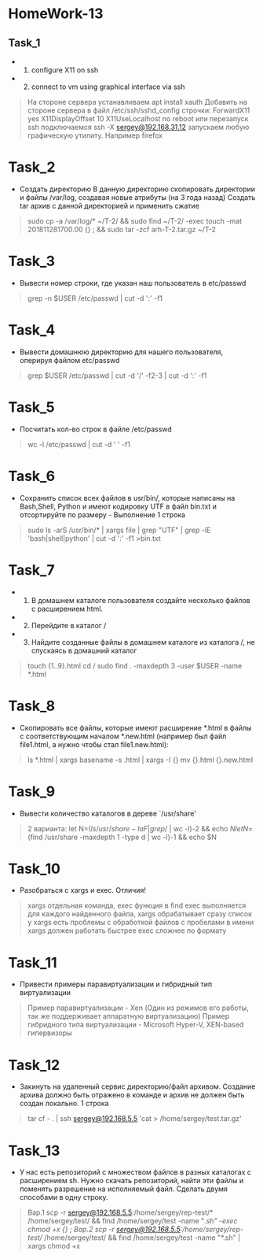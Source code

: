 # HomeWork-13

## Task_1
- 1) configure X11 on ssh
- 2) connect to vm using graphical interface via ssh

>На стороне сервера устанавливаем apt install xauth
>Добавить на стороне сервера в файл /etc/ssh/sshd_config строчки:
>ForwardX11 yes
>X11DisplayOffset 10
>X11UseLocalhost no
>reboot или перезапуск ssh
>подключаемся
>ssh -X sergey@192.168.31.12
>запускаем любую графическую утилиту. Например firefox

# Task_2
- Создать директорию В данную директорию скопировать директории и файлы /var/log, создавая новые атрибуты (на 3 года назад)
Создать tar архив c данной директорией и применить сжатие

> sudo cp -a /var/log/* ~/T-2/ && sudo find ~/T-2/ -exec touch -mat 201811281700.00 {} \; && sudo tar -zcf arh-T-2.tar.gz ~/T-2

# Task_3
- Вывести номер строки, где указан наш пользователь в etc/passwd

> grep -n $USER /etc/passwd | cut -d ':' -f1

# Task_4
- Вывести домашнюю директорию для нашего пользователя, оперируя файлом etc/passwd

> grep $USER /etc/passwd | cut -d '/' -f2-3 | cut -d ':' -f1

# Task_5
- Посчитать кол-во строк в файле /etc/passwd

> wc -l /etc/passwd | cut -d ' ' -f1

# Task_6
- Сохранить список всех файлов в usr/bin/, которые написаны на Bash,Shell, Python и имеют кодировку UTF в файл bin.txt и отсортируйте по размеру - Выполнение 1 строка

> sudo ls -arS  /usr/bin/* | xargs  file | grep "UTF" | grep -iE 'bash|shell|python' | cut -d ':' -f1 >bin.txt

# Task_7
- 1) В домашнем каталоге пользователя создайте несколько файлов с расширением html.
- 2) Перейдите в каталог /
- 3) Найдите созданные файлы в домашнем каталоге из каталога /, не спускаясь в домашний каталог

> touch {1..9}.html
> cd /
> sudo find . -maxdepth 3 -user $USER -name *.html

# Task_8
- Скопировать все файлы, которые имеют расширение  *.html в файлы с соответствующим началом *.new.html (например был файл file1.html, а нужно чтобы стал file1.new.html):

> ls *.html | xargs basename -s .html | xargs -I {} mv {}.html {}.new.html

# Task_9
- Вывести количество каталогов в дереве `/usr/share'

> 2 варианта:
> let N=$(ls /usr/share -laF | grep /$ | wc -l)-2 && echo $N
> let N=$(find /usr/share -maxdepth 1 -type d | wc -l)-1 && echo $N

# Task_10
- Разобраться с xargs и exec. Отличия!

> xargs отдельная команда, exec функция  в find
> exec выполняется для каждого найденного файла, xargs обрабатывает сразу список
> у xargs есть проблемы с обработкой файлов с пробелами в имени
> xargs должен работать быстрее
> exec сложнее по формату

# Task_11
- Привести примеры паравиртуализации и гибридный тип виртуализации

> Пример паравиртуализации  - Xen (Один из режимов его работы, так же поддерживает аппаратную виртуализацию)
> Пример гибридного типа виртуализации - Microsoft Hyper-V, XEN-based гипервизоры

# Task_12
- Закинуть на удаленный сервис директорию/файл архивом. Создание архива должно быть отражено в команде и архив не должен быть создан локально. 1 строка

> tar cf - . | ssh sergey@192.168.5.5 'cat > /home/sergey/test.tar.gz'

# Task_13
- У нас есть репозиторий с множеством файлов в разных каталогах с расширением sh. Нужно скачать репозиторий, найти эти файлы и поменять разрешение на исполняемый файл. Сделать двумя способами в одну строку.

>Вар.1
> scp -r sergey@192.168.5.5:/home/sergey/rep-test/* /home/sergey/test/ && find /home/sergey/test -name "*.sh" -exec chmod +x {} \;
>Вар.2
> scp -r sergey@192.168.5.5:/home/sergey/rep-test/* /home/sergey/test/ && find /home/sergey/test -name "*.sh" | xargs chmod +x

